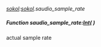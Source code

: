 _[sokol](../../modules/sokol/sokol-module.md):[sokol](../../modules/sokol/sokol-module.md).saudio\_sample\_rate_
##### Function saudio\_sample\_rate:[Int](../../modules/wonkey/wonkey-types-int.md)(  )
actual sample rate
